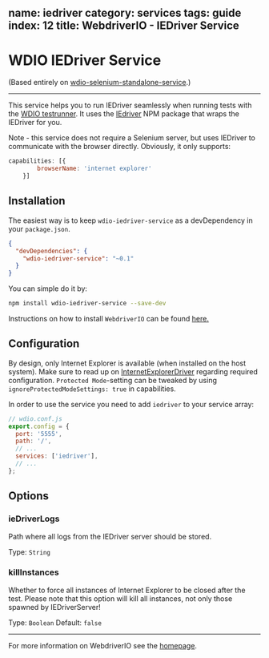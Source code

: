 name: iedriver
category: services
tags: guide
index: 12
title: WebdriverIO - IEDriver Service
---

WDIO IEDriver Service
================================

(Based entirely on [wdio-selenium-standalone-service](https://github.com/webdriverio/wdio-selenium-standalone-service).)

----

This service helps you to run IEDriver seamlessly when running tests with the [WDIO testrunner](http://webdriver.io/guide/testrunner/gettingstarted.html). It uses the [IEdriver](https://www.npmjs.com/package/iedriver) NPM package that wraps the IEDriver for you.

Note - this service does not require a Selenium server, but uses IEDriver to communicate with the browser directly.
Obviously, it only supports:

```js
capabilities: [{
        browserName: 'internet explorer'
    }]
```

## Installation

The easiest way is to keep `wdio-iedriver-service` as a devDependency in your `package.json`.

```json
{
  "devDependencies": {
    "wdio-iedriver-service": "~0.1"
  }
}
```

You can simple do it by:

```bash
npm install wdio-iedriver-service --save-dev
```

Instructions on how to install `WebdriverIO` can be found [here.](http://webdriver.io/guide/getstarted/install.html)

## Configuration

By design, only Internet Explorer is available (when installed on the host system). Make sure to read up on [InternetExplorerDriver](https://github.com/SeleniumHQ/selenium/wiki/InternetExplorerDriver) regarding required configuration. `Protected Mode`-setting can be tweaked by using `ignoreProtectedModeSettings: true` in capabilities.


In order to use the service you need to add `iedriver` to your service array:

```js
// wdio.conf.js
export.config = {
  port: '5555',
  path: '/',
  // ...
  services: ['iedriver'],
  // ...
};
```

## Options

### ieDriverLogs
Path where all logs from the IEDriver server should be stored.

Type: `String`

### killInstances
Whether to force all instances of Internet Explorer to be closed after the test. Please note that this option will kill all instances, not only those spawned by IEDriverServer!

Type: `Boolean`
Default: `false`

----

For more information on WebdriverIO see the [homepage](http://webdriver.io).

